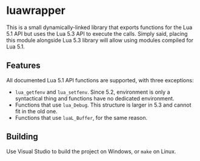 luawrapper
==========

This is a small dynamically-linked library that exports functions for the Lua 5.1 API but uses the Lua 5.3 API to execute the calls. Simply said, placing this module alongside Lua 5.3 library will allow using modules compiled for Lua 5.1.

## Features
All documented Lua 5.1 API functions are supported, with three exceptions:

* `lua_getfenv` and `lua_setfenv`. Since 5.2, environment is only a syntactical thing and functions have no dedicated environment.
* Functions that use `lua_Debug`. This structure is larger in 5.3 and cannot fit in the old one.
* Functions that use `luaL_Buffer`, for the same reason.

## Building
Use Visual Studio to build the project on Windows, or `make` on Linux.
